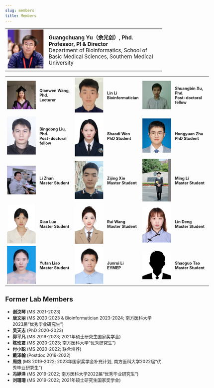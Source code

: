 ```yaml
---
slug: members
title: Members
---
```




<style>
    @media only screen and (max-width: 768px) {
        td {
            display: block;
        }
    }
</style>

<link rel="stylesheet" href="https://cdn.jsdelivr.net/gh/jpswalsh/academicons/css/academicons.min.css">

<table style="border:none; font-size: 120%; width:100%;">
   <tr style="border:none;"> 
    <td style="border:none;"><img src="/images/members/ygc-2024.jpg" width='300px'></td>
    <td style="border:none;"><strong>Guangchuang Yu（余光创）, Phd.<br>
        Professor, PI & Director</strong><br>
        Department of Bioinformatics, School of Basic Medical Sciences, Southern Medical University<br>
        <a href="https://github.com/guangchuangyu/" aria-label="Github">
            <i class="fa fa-github fa-2x" aria-hidden="true" style="font-size: 150%;"></i></a>
        <a href="https://twitter.com/guangchuangyu/" aria-label="Twitter">
            <i class="fa fa-twitter fa-2x" aria-hidden="true" style="font-size: 150%;"></i></a>
        <a href="https://scholar.google.com/citations?user=DO5oG40AAAAJ&hl=en" aria-label="GoogleScholar">    
            <i class="ai ai-google-scholar ai-2x" style="font-size: 150%;"></i></a>
        <a href="https://orcid.org/0000-0002-6485-8781" aria-label="Orcid">    
            <i class="ai ai-orcid ai-2x" style="font-size: 150%;"></i></a>   
        <a href="https://pubmed.ncbi.nlm.nih.gov/?term=yu%2C%20guangchuang[Author]" aria-label="Pubmed">    
            <i class="ai ai-pubmed ai-2x" style="font-size: 150%;"></i></a>                               
        <a href="/cv/ygc/" aria-label="CV">    
            <i class="ai ai-cv ai-2x" style="font-size: 150%;"></i></a>                
    </td>
  </tr> 
</table> 

<table style="border:none; font-size: 90%; width:130%;">
<tr style="border:none;">
    <td style="border:none;"><img src="/images/members/wqw.jpg" width='150px'></td>
    <td style="border:none;"><strong>Qianwen Wang, Phd.<br>
        Lecturer</strong><br>
        <a href="https://github.com/Treywea" aria-label="Github">
            <i class="fa fa-github fa-2x" aria-hidden="true" style="font-size: 150%;"></i></a>
        <a href="https://scholar.google.com/citations?user=1M8ux5YAAAAJ&hl=en" aria-label="GoogleScholar">    
            <i class="ai ai-google-scholar ai-2x" style="font-size: 150%;"></i></a>
        <a href="https://orcid.org/0000-0003-3553-1162" aria-label="Orcid">    
            <i class="ai ai-orcid ai-2x" style="font-size: 150%;"></i></a>   
    </td>     
    <td style="border:none;"><img src="/images/members/ll.jpg" width='150px'></td>
    <td style="border:none;"><strong>Lin Li<br>
        Bioinformatician</strong><br>
        <a href="https://github.com/SanL20" aria-label="Github">
            <i class="fa fa-github fa-2x" aria-hidden="true" style="font-size: 150%;"></i></a>
    </td>
    <td style="border:none;"><img src="/images/members/xsb.jpg" width='150px'></td>
    <td style="border:none;"><strong>Shuangbin Xu, Phd.<br>
        Post-doctoral fellow</strong><br>
        <a href="https://github.com/xiangpin" aria-label="Github">
            <i class="fa fa-github fa-2x" aria-hidden="true" style="font-size: 150%;"></i></a>
    </td>              
  </tr> 

<tr style="border:none;"> 
    <td style="border:none;"><img src="/images/members/lbd.jpg" width='150px'></td>
    <td style="border:none;"><strong>Bingdong Liu, Phd.<br>
        Post-doctoral fellow</strong><br>
    </td>
    <td style="border:none;"><img src="/images/members/wsd.jpg" width='150px'></td>
    <td style="border:none;"><strong>Shaodi Wen<br>
        PhD Student</strong><br>
    </td>    
   <td style="border:none;"><img src="/images/members/zhy.png" width='150px'></td>
    <td style="border:none;"><strong>Hongyuan Zhu<br>
        PhD Student</strong><br>
    </td>
  </tr> 

<tr style="border:none;"> 
    <td style="border:none;"><img src="/images/members/zhanli.jpg" width='150px'></td>
    <td style="border:none;"><strong>Li Zhan<br>
        Master Student</strong><br>
        <a href="https://github.com/SMUZhanLi" aria-label="Github">
            <i class="fa fa-github fa-2x" aria-hidden="true" style="font-size: 150%;"></i></a>
    </td>
    <td style="border:none;"><img src="/images/members/xzj.jpg" width='150px'></td>
    <td style="border:none;"><strong>Zijing Xie<br>
        Master Student</strong>
    </td>   
    <td style="border:none;"><img src="/images/members/lm.jpg" width='150px'></td>
    <td style="border:none;"><strong>Ming Li<br>
        Master Student</strong><br>
        <a href="https://github.com/MingLi-929" aria-label="Github">
            <i class="fa fa-github fa-2x" aria-hidden="true" style="font-size: 150%;"></i></a>
    </td>
  </tr>
 <tr style="border:none;"> 
    <td style="border:none;"><img src="/images/members/lx.jpg" width='150px'></td>
    <td style="border:none;"><strong>Xiao Luo<br>
        Master Student</strong><br>
        <a href="https://github.com/778055611" aria-label="Github">
            <i class="fa fa-github fa-2x" aria-hidden="true" style="font-size: 150%;"></i></a>
    </td>
    <td style="border:none;"><img src="/images/members/wr.jpg" width='150px'></td>
    <td style="border:none;"><strong>Rui Wang<br>
        Master Student</strong>
    </td>   
    <td style="border:none;"><img src="/images/members/dl.jpg" width='150px'></td>
    <td style="border:none;"><strong>Lin Deng<br>
        Master Student</strong>
    </td>    
  </tr> 
<tr style="border:none;"> 
    <td style="border:none;"><img src="/images/members/lyf.jpg" width='150px'></td>
    <td style="border:none;"><strong>Yufan Liao<br>
        Master Student</strong>
    </td>     
    <td style="border:none;"><img src="/images/members/ljr.png" width='150px'></td>
    <td style="border:none;"><strong>Junrui Li<br>
        EYMEP</strong>
    </td>    
    <td style="border:none;"><img src="/images/avatar.jpg" width='150px'></td>
    <td style="border:none;"><strong>Shaoguo Tao<br>
        Master Student</strong>
    </td>   
  </tr>    
</table> 


## Former Lab Members

+ **谢汶琴** (MS 2021-2023)
+ **唐文丽** (MS 2020-2023 & Bioinformatician 2023-2024; 南方医科大学2023届“优秀毕业研究生”)
+ **吴天志** (PhD 2020-2023) <!-- 加州大学旧金山分校（UCSF），博士后 -->
+ **郭平凡** (MS 2019-2023; 2021年硕士研究生国家奖学金) <!-- 寻因生物，生物信息学工程师 -->
+ **陈玫君** (MS 2020-2023; 南方医科大学“优秀研究生”) <!-- 南方医科大学，博士在读 -->
+ **付小聪** (MS 2020-2022; 联合培养) <!-- 宁波口腔医疗管理服务有限公司，总经理助理 -->
+ **戴泽翰** (Postdoc 2019-2022) <!-- 金圻睿, 高级研发工程师 -->
+ **周烺** (MS 2019-2022; 2023年国家奖学金补充计划, 南方医科大学2022届“优秀毕业研究生”) <!-- 珠江医院, 生物信息学工程师 -->
+ **冯婷泽** (MS 2019-2022; 南方医科大学2022届“优秀毕业研究生”) <!-- 中科院大连化物所, 博士在读 -->
+ **刘珊珊** (MS 2019-2022; 2021年硕士研究生国家奖学金) <!-- 南方医科大学, 博士在读 -->


<!-- EYMEP: Eight year medical education program -->




